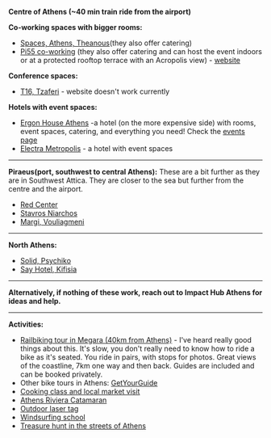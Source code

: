 **Centre of Athens (~40 min train ride from the airport)**

**Co-working spaces with bigger rooms:**

- [Spaces, Athens, Theanous](https://maps.app.goo.gl/n3pWmUe5HE5vWxNm6)(they also offer catering)
- [Pi55 co-working](https://maps.app.goo.gl/3YSarh3yY1e9WpRZ9) (they also offer catering and can host the event indoors or at a protected rooftop terrace with an Acropolis view) - [website](https://www.pi55.com/service/events/)

**Conference spaces:**

- [T16, Tzaferi](https://maps.app.goo.gl/ALfr3JhLZEvGTwdY9) - website doesn't work currently

**Hotels with event spaces:**

- [Ergon House Athens](https://maps.app.goo.gl/16QER7trckyKfXKx7) -a hotel (on the more expensive side) with rooms, event spaces, catering, and everything you need! Check the [events page](https://house.ergonfoods.com/events/?_gl=1*1g5m68k*_up*MQ..*_ga*MTczNjQxMzU4OS4xNzE5MDUzMjM2*_ga_MXT9F4LKGW*MTcxOTA1MzIzNS4xLjAuMTcxOTA1MzIzNS4wLjAuMA)
- [Electra Metropolis](https://maps.app.goo.gl/MitAGKcQdSpAjZhr9) - a hotel with event spaces

---

**Piraeus(port, southwest to central Athens):**
These are a bit further as they are in Southwest Attica. They are closer to the sea but further from the centre and the airport.

- [Red Center](https://maps.app.goo.gl/Z5FHV2CtjCrWB5vj6)
- [Stavros Niarchos](https://maps.app.goo.gl/w8DwAauhZP8Ny6zv5)
- [Margi, Vouliagmeni](https://maps.app.goo.gl/xARD6fLhc3P642sY9)

---

**North Athens:**

- [Solid, Psychiko](https://maps.app.goo.gl/eULSHhcSEquVHFKp9)
- [Say Hotel, Kifisia](https://maps.app.goo.gl/w3nGFRLhbH8nsgtJ7)

---

**Alternatively, if nothing of these work, reach out to Impact Hub Athens for ideas and help.**

---

**Activities:**

- [Railbiking tour in Megara (40km from Athens)](https://www.rail-biking.com/tours) - I've heard really good things about this. It's slow, you don't really need to know how to ride a bike as it's seated. You ride in pairs, with stops for photos. Great views of the coastline, 7km one way and then back. Guides are included and can be booked privately.
- Other bike tours in Athens: [GetYourGuide](https://www.getyourguide.com/-l91/-tc7?cmp=ga&cq_src=google_ads&cq_cmp=6476491325&cq_con=80336463080&cq_term=athens+rail+biking&cq_net=g&cq_plt=gp&campaign_id=6476491325&adgroup_id=80336463080&target_id=kwd-2261536622338&loc_physical_ms=9046627&match_type=b&ad_id=394418938243&keyword=athens+rail+biking&device=c&partner_id=CD951&gad_source=1&gclid=CjwKCAjw7NmzBhBLEiwAxrHQ-SHkyrtO41o0SMI5j7xguCG8YbXdD34Q-aD0zfYe81BaCn5j5yzZqxoCpwEQAvD_BwE&date_from=2024-06-27&date_to=2024-06-28)
- [Cooking class and local market visit](https://www.getyourguide.com/athens-l91/athens-four-hour-cooking-class-with-market-visit-t197404/?ranking_uuid=f40dc146-1f9b-4472-97ed-5302d459f6c3)
- [Athens Riviera Catamaran](https://www.getyourguide.com/athens-l91/alimos-athens-riviera-catamaran-tour-with-food-and-drinks-t653525/?ranking_uuid=f3aacfcc-7f5c-4e65-93b6-363cbfb0b9a9)
- [Outdoor laser tag](https://www.surfoffice.com/team-building-activities/lasertag-in-athens)
- [Windsurfing school](https://www.surfoffice.com/team-building-activities/windsurfing-in-athens)
- [Treasure hunt in the streets of Athens](https://narratologies.com/hunts/athens/)